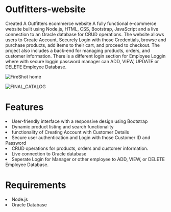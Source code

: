 # Outfitters-website
Created A Outfitters ecommerce website 
A fully functional e-commerce website built using Node.js, HTML, CSS, Bootstrap, JavaScript and a live connection to an Oracle database for CRUD operations. The website allows users to Create Account, Securely Login with those Credentials, browse and purchase products, add items to their cart, and proceed to checkout. The project also includes a back-end for managing products, orders, and customer information. There is a different login section for Employee Loggin where with secure loggin password manager can ADD, VIEW, UPDATE or DELETE Employee Database. 

![FireShot home](https://github.com/hamzashaukat111/Outfitters-website/assets/75229817/f1a70fe4-059a-4c1f-b12e-271afcb0210b)

![FINAL_CATALOG](https://github.com/hamzashaukat111/Outfitters-website/assets/75229817/e31279f6-01cb-41ff-b7cf-4a4c3a9fb859)

<h1>Features</h1>
<li>User-friendly interface with a responsive design using Bootstrap
<li>Dynamic product listing and search functionality
<li>functionality of Creating Account with Customer Details
<li>Secure user authentication and Login with those Customer ID and Password 
<li>CRUD operations for products, orders and customer information.
<li>Live connection to Oracle database
<li> Seperate Login for Manager or other employee to ADD, VIEW, or DELETE Employee Database. 

<h1>Requirements</h1>
<li>Node.js</li>
<li>Oracle Database</li>
